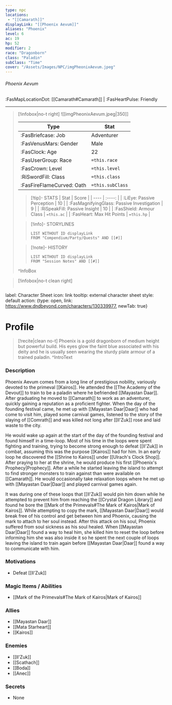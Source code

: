 ```yaml
---
type: npc
locations:
 - "[[Camarath]]"
displayLink: "[[Phoenix Aevum]]"
aliases: "Phoenix"
level: 6
ac: 19
hp: 52
modifier: 2
race: "Dragonborn"
class: "Paladin"
subClass: "Time"
cover: "/Assets/Images/NPC/imgPheonixAevum.jpeg"
---
```

###### Phoenix Aevum
<span class="sub2">:FasMapLocationDot: [[Camarath#Camarath]] | :FasHeartPulse: Friendly </span>
___

> [!infobox|no-t right]
> ![[imgPheonixAevum.jpeg|350]]
>
> | Type | Stat |
> | ---- | ---- |
> | :FasBriefcase: Job | Adventurer |
> | :FasVenusMars: Gender | Male |
> | :FasClock: Age | 22 |
> |  :FasUserGroup: Race |  `=this.race`|
> | :FasCrown: Level   | `=this.level` |
> | :RiSwordFill: Class |  `=this.class`|
> | :FasFireFlameCurved: Oath |  `=this.subClass`|
>
>> [!tip]- STATS
>> | Stat | Score |
>> | ---- | :----: |
>> | :LiEye: Passive Perception | 10 |
>> | :FasMagnifyingGlass: Passive Investigation | 9 |
>> | :RiSpeakFill: Passive Insight | 10 |
>> | :FasShield: Armour Class | `=this.ac` |
>> | :FasHeart: Max Hit Points | `=this.hp` |
>
>> [!info]- STORYLINES
>>```dataview
>>LIST WITHOUT ID displayLink
>>FROM "Compendium/Party/Quests" AND [[#]]
>
>>[!note]- HISTORY
>>```dataview
>>LIST WITHOUT ID displayLink
>>FROM "Session Notes" AND [[#]]
>
>^InfoBox

> [!infobox|no-t clean right]
>```meta-bind-button
label: Character Sheet
icon: link
tooltip: external character sheet
style: default
action: {type: open, link: https://www.dndbeyond.com/characters/130339977, newTab: true}


# Profile

> [!recite|clean no-t]
>	Phoenix is a gold dragonborn of medium height but powerful build. His eyes glow the faint blue associated with his deity and he is usually seen wearing the sturdy plate armour of a trained paladin. 
>^IntroText

### Description
Phoenix Aevum comes from a long line of prestigious nobility, variously devoted to the primeval [[Kairos]]. He attended the [[The Academy of the Devout]] to train to be a paladin where he befriended [[Mayastan Daar]]. After graduating he moved to [[Camarath]] to work as an adventurer, quickly gaining a reputation as a proficient fighter. When the day of the founding festival came, he met up with [[Mayastan Daar|Daar]] who had come to visit him, played some carnival games, listened to the story of the slaying of [[Comrath]] and was killed not long after [[Il'Zuk]] rose and laid waste to the city.

He would wake up again at the start of the day of the founding festival and found himself in a time-loop. Most of his time in the loops were spent fighting and training, trying to become strong enough to defeat [[Il'Zuk]] in combat, assuming this was the purpose [[Kairos]] had for him. In an early loop he discovered the [[Shrine to Kairos]] under [[Ulrach's Clock Shop]]. After praying to her at the shrine, he would produce his first [[Phoenix's Prophecy|Prophecy]]. After a while he started leaving the island to attempt to find stronger monsters to train against than were available on [[Camarath]]. He would occasionally take relaxation loops where he met up with [[Mayastan Daar|Daar]] and played carnival games again. 

It was during one of these loops that [[Il'Zuk]] would pin him down while he attempted to prevent him from reaching the [[Crystal Dragon Library]] and found he bore the [[Mark of the Primevals#The Mark of Kairos|Mark of Kairos]]. While attempting to copy the mark, [[Mayastan Daar|Daar]] would break free of his control and get between him and Phoenix, causing the mark to attach to her soul instead. After this attack on his soul, Phoenix suffered from soul sickness as his soul healed. When [[Mayastan Daar|Daar]] found a way to heal him, she killed him to reset the loop before informing him she was also inside it so he spent the next couple of loops leaving the island to train again before [[Mayastan Daar|Daar]] found a way to communicate with him.

### Motivations
- Defeat [[Il'Zuk]]

### Magic Items / Abilities
- [[Mark of the Primevals#The Mark of Kairos|Mark of Kairos]]

### Allies
- [[Mayastan Daar]]
- [[Mata Starheart]]
- [[Kairos]]

### Enemies
- [[Il'Zuk]]
- [[Scathach]]
- [[Boda]]
- [[Anec]]

### Secrets
- None


